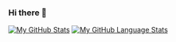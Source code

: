 ### Hi there 👋

[![My GitHub Stats](https://github-readme-stats.vercel.app/api/?username=omergery&count_private=true&theme=tokyonight&showicons=true)]()
[![My GitHub Language Stats](https://github-readme-stats.vercel.app/api/top-langs/?username=omergery&langs_count=5&theme=tokyonight)]()

<!--
**OmerGery/OmerGery** is a ✨ _special_ ✨ repository because its `README.md` (this file) appears on your GitHub profile.

Here are some ideas to get you started:

- 🔭 I’m currently working on ...
- 🌱 I’m currently learning ...
- 👯 I’m looking to collaborate on ...
- 🤔 I’m looking for help with ...
- 💬 Ask me about ...
- 📫 How to reach me: ...
- 😄 Pronouns: ...
- ⚡ Fun fact: ...
-->
